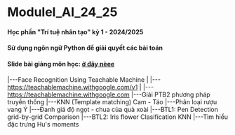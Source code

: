 # Modulel_AI_24_25
#### Học phần "Trí tuệ nhân tạo" kỳ 1 - 2024/2025
#### Sử dụng ngôn ngữ Python để giải quyết các bài toán
#### Slide bài giảng môn học: [ở đây nèee](https://github.com/haphucc/Modulel_AI_24_25/tree/main/Slide)

|---Face Recognition Using Teachable Machine
|   |---https://teachablemachine.withgoogle.com/v1
|   |---https://teachablemachine.withgoogle.com
|---Giải PTB2 phương pháp truyền thống
|---KNN (Template matching) Cam - Táo
|---Phân loại rượu vang Ý
|---Đanh giá độ ngọt - chua của quả xoài
|---BTL1: Pen Detection grid-by-grid Comparison
|---BTL2: Iris flower Clasification KNN 
|---Tìm hiểu đặc trưng Hu's moments



